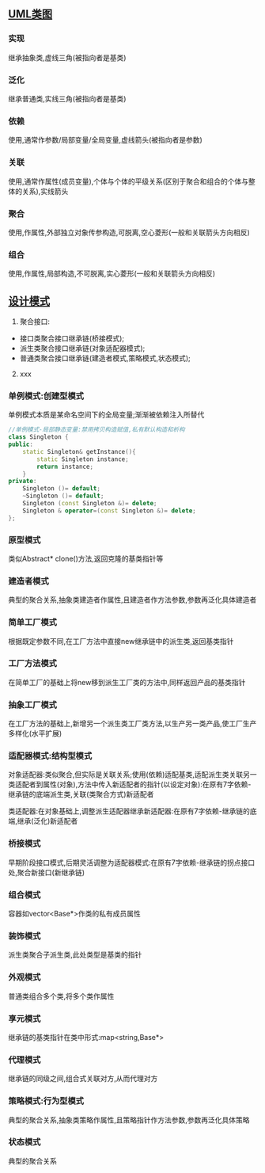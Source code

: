 ## [UML类图](https://design-patterns.readthedocs.io/zh_CN/latest/index.html)
### 实现
继承抽象类,虚线三角(被指向者是基类)

### 泛化
继承普通类,实线三角(被指向者是基类)

### 依赖
使用,通常作参数/局部变量/全局变量,虚线箭头(被指向者是参数)

### 关联
使用,通常作属性(成员变量),个体与个体的平级关系(区别于聚合和组合的个体与整体的关系),实线箭头

### 聚合
使用,作属性,外部独立对象传参构造,可脱离,空心菱形(一般和关联箭头方向相反)

### 组合
使用,作属性,局部构造,不可脱离,实心菱形(一般和关联箭头方向相反)

## [设计模式](https://design-patterns.readthedocs.io/zh_CN/latest/index.html)
1. 聚合接口:
- 接口类聚合接口继承链(桥接模式);
- 派生类聚合接口继承链(对象适配器模式);
- 普通类聚合接口继承链(建造者模式,策略模式,状态模式);
2. xxx

### 单例模式:创建型模式
单例模式本质是某命名空间下的全局变量;渐渐被依赖注入所替代
```cpp
//单例模式-局部静态变量:禁用拷贝构造赋值,私有默认构造和析构
class Singleton {
public:
	static Singleton& getInstance(){
		static Singleton instance;
		return instance;
	}
private:
	Singleton ()= default;
	~Singleton ()= default;
	Singleton (const Singleton &)= delete;
	Singleton & operator=(const Singleton &)= delete;
};
```
### 原型模式
类似Abstract* clone()方法,返回克隆的基类指针等

### 建造者模式
典型的聚合关系,抽象类建造者作属性,且建造者作方法参数,参数再泛化具体建造者

### 简单工厂模式
根据既定参数不同,在工厂方法中直接new继承链中的派生类,返回基类指针

### 工厂方法模式
在简单工厂的基础上将new移到派生工厂类的方法中,同样返回产品的基类指针

### 抽象工厂模式
在工厂方法的基础上,新增另一个派生类工厂类方法,以生产另一类产品,使工厂生产多样化(水平扩展)

### 适配器模式:结构型模式
对象适配器:类似聚合,但实际是关联关系;使用(依赖)适配基类,适配派生类关联另一类适配者到属性(对象),方法中传入新适配者的指针(以设定对象):在原有7字依赖-继承链的底端派生类,关联(类聚合方式)新适配者

类适配器:在对象基础上,调整派生适配器继承新适配器:在原有7字依赖-继承链的底端,继承(泛化)新适配者

### 桥接模式
早期阶段接口模式,后期灵活调整为适配器模式:在原有7字依赖-继承链的拐点接口处,聚合新接口(新继承链)

### 组合模式
容器如vector<Base*>作类的私有成员属性

### 装饰模式
派生类聚合子派生类,此处类型是基类的指针

### 外观模式
普通类组合多个类,将多个类作属性

### 享元模式
继承链的基类指针在类中形式:map<string,Base*>

### 代理模式
继承链的同级之间,组合式关联对方,从而代理对方

### 策略模式:行为型模式
典型的聚合关系,抽象类策略作属性,且策略指针作方法参数,参数再泛化具体策略

### 状态模式
典型的聚合关系
